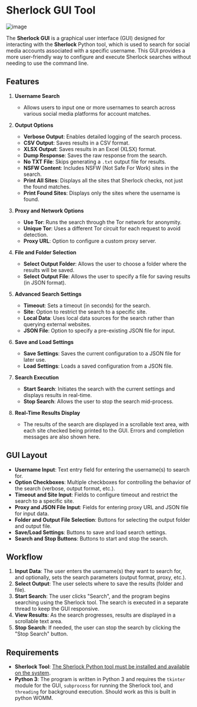 # Sherlock GUI Tool

![image](https://github.com/user-attachments/assets/cd642f89-8a31-4be7-af8f-a63ed906a59c)

The **Sherlock GUI** is a graphical user interface (GUI) designed for interacting with the **Sherlock** Python tool, which is used to search for social media accounts associated with a specific username. This GUI provides a more user-friendly way to configure and execute Sherlock searches without needing to use the command line.

## Features

1. **Username Search**  
   - Allows users to input one or more usernames to search across various social media platforms for account matches.

2. **Output Options**
   - **Verbose Output**: Enables detailed logging of the search process.
   - **CSV Output**: Saves results in a CSV format.
   - **XLSX Output**: Saves results in an Excel (XLSX) format.
   - **Dump Response**: Saves the raw response from the search.
   - **No TXT File**: Skips generating a `.txt` output file for results.
   - **NSFW Content**: Includes NSFW (Not Safe For Work) sites in the search.
   - **Print All Sites**: Displays all the sites that Sherlock checks, not just the found matches.
   - **Print Found Sites**: Displays only the sites where the username is found.

3. **Proxy and Network Options**
   - **Use Tor**: Runs the search through the Tor network for anonymity.
   - **Unique Tor**: Uses a different Tor circuit for each request to avoid detection.
   - **Proxy URL**: Option to configure a custom proxy server.

4. **File and Folder Selection**
   - **Select Output Folder**: Allows the user to choose a folder where the results will be saved.
   - **Select Output File**: Allows the user to specify a file for saving results (in JSON format).

5. **Advanced Search Settings**
   - **Timeout**: Sets a timeout (in seconds) for the search.
   - **Site**: Option to restrict the search to a specific site.
   - **Local Data**: Uses local data sources for the search rather than querying external websites.
   - **JSON File**: Option to specify a pre-existing JSON file for input.

6. **Save and Load Settings**
   - **Save Settings**: Saves the current configuration to a JSON file for later use.
   - **Load Settings**: Loads a saved configuration from a JSON file.

7. **Search Execution**
   - **Start Search**: Initiates the search with the current settings and displays results in real-time.
   - **Stop Search**: Allows the user to stop the search mid-process.

8. **Real-Time Results Display**
   - The results of the search are displayed in a scrollable text area, with each site checked being printed to the GUI. Errors and completion messages are also shown here.

## GUI Layout

- **Username Input**: Text entry field for entering the username(s) to search for.
- **Option Checkboxes**: Multiple checkboxes for controlling the behavior of the search (verbose, output format, etc.).
- **Timeout and Site Input**: Fields to configure timeout and restrict the search to a specific site.
- **Proxy and JSON File Input**: Fields for entering proxy URL and JSON file for input data.
- **Folder and Output File Selection**: Buttons for selecting the output folder and output file.
- **Save/Load Settings**: Buttons to save and load search settings.
- **Search and Stop Buttons**: Buttons to start and stop the search.

## Workflow

1. **Input Data**: The user enters the username(s) they want to search for, and optionally, sets the search parameters (output format, proxy, etc.).
2. **Select Output**: The user selects where to save the results (folder and file).
3. **Start Search**: The user clicks "Search", and the program begins searching using the Sherlock tool. The search is executed in a separate thread to keep the GUI responsive.
4. **View Results**: As the search progresses, results are displayed in a scrollable text area.
5. **Stop Search**: If needed, the user can stop the search by clicking the "Stop Search" button.

## Requirements

- **Sherlock Tool**: [The Sherlock Python tool must be installed and available on the system](https://sherlockproject.xyz/installation).
- **Python 3**: The program is written in Python 3 and requires the `tkinter` module for the GUI, `subprocess` for running the Sherlock tool, and `threading` for background execution. Should work as this is built in python WOMM.
